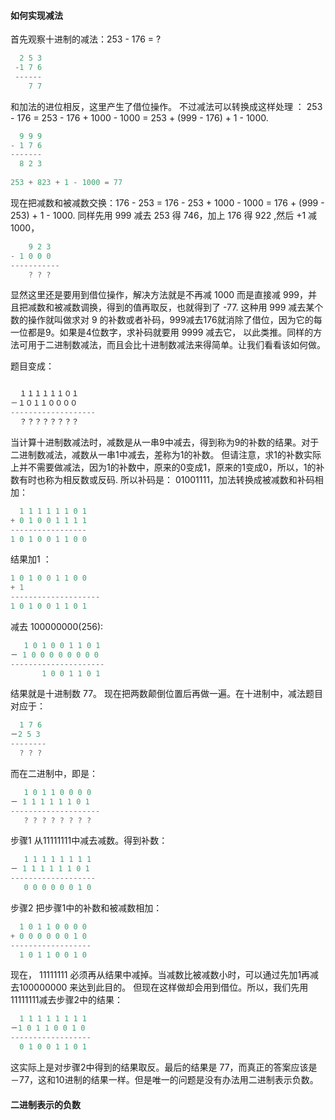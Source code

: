 #### 如何实现减法

首先观察十进制的减法：253 - 176 = ?

```C
  2 5 3 
 -1 7 6
 ------
    7 7
```
和加法的进位相反，这里产生了借位操作。
不过减法可以转换成这样处理 ： 253 - 176 = 253 - 176 + 1000 - 1000 = 253 + (999 - 176) + 1 - 1000.

```C
  9 9 9
- 1 7 6
-------
  8 2 3
  
253 + 823 + 1 - 1000 = 77
```

现在把减数和被减数交换：176 - 253 = 176 - 253 + 1000 - 1000 = 176 + (999 - 253) + 1 - 1000.
同样先用 999 减去 253 得 746，加上 176 得 922 ,然后 +1 减 1000，

```C
    9 2 3
- 1 0 0 0 
-----------
    ? ? ?
```

显然这里还是要用到借位操作，解决方法就是不再减 1000 而是直接减 999，并且把减数和被减数调换，得到的值再取反，也就得到了 -77.
这种用 999 减去某个数的操作就叫做求对 9 的补数或者补码，999减去176就消除了借位，因为它的每一位都是9。如果是4位数字，求补码就要用 9999 减去它，
以此类推。同样的方法可用于二进制数减法，而且会比十进制数减法来得简单。让我们看看该如何做。

题目变成：

```C

  １１１１１１０１
－１０１１００００
-------------------
  ？？？？？？？？

```

当计算十进制数减法时，减数是从一串9中减去，得到称为9的补数的结果。对于二进制数减法，减数从一串1中减去，差称为1的补数。
但请注意，求1的补数实际上并不需要做减法，因为1的补数中，原来的0变成1，原来的1变成0，所以，1的补数有时也称为相反数或反码.
所以补码是： 01001111，加法转换成被减数和补码相加：

```C
  1 1 1 1 1 1 0 1
+ 0 1 0 0 1 1 1 1
-----------------
1 0 1 0 0 1 1 0 0
```

结果加1 ：

```C
1 0 1 0 0 1 1 0 0
+ 1
--------------------
1 0 1 0 0 1 1 0 1
```

减去 100000000(256):

```C
   1 0 1 0 0 1 1 0 1
－ 1 0 0 0 0 0 0 0 0
---------------------
       1 0 0 1 1 0 1
```

结果就是十进制数 77。
现在把两数颠倒位置后再做一遍。在十进制中，减法题目对应于：

```C
  1 7 6
－2 5 3
--------
  ? ? ?
```

而在二进制中，即是：

```C
   1 0 1 1 0 0 0 0
－ 1 1 1 1 1 1 0 1
--------------------
   ? ? ? ? ? ? ? ?
```

步骤1 从11111111中减去减数。得到补数：

```C
   1 1 1 1 1 1 1 1
－ 1 1 1 1 1 1 0 1
-------------------
   0 0 0 0 0 0 1 0
```

步骤2 把步骤1中的补数和被减数相加：

```C
  1 0 1 1 0 0 0 0
+ 0 0 0 0 0 0 1 0
------------------
  1 0 1 1 0 0 1 0
```

现在， 11111111 必须再从结果中减掉。当减数比被减数小时，可以通过先加1再减去100000000 来达到此目的。
但现在这样做却会用到借位。所以，我们先用11111111减去步骤2中的结果：

```C
  1 1 1 1 1 1 1 1
－1 0 1 1 0 0 1 0
------------------
  0 1 0 0 1 1 0 1
```

这实际上是对步骤2中得到的结果取反。最后的结果是 77，而真正的答案应该是 －77，这和10进制的结果一样。但是唯一的问题是没有办法用二进制表示负数。

#### 二进制表示的负数

